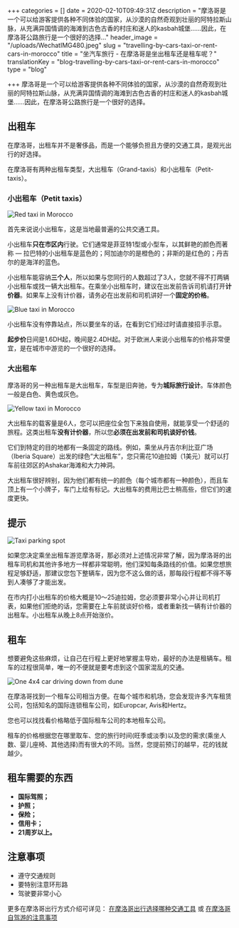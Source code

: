 +++
categories = []
date = 2020-02-10T09:49:31Z
description = "摩洛哥是一个可以给游客提供各种不同体验的国家，从沙漠的自然奇观到壮丽的阿特拉斯山脉，从充满异国情调的海滩到古色古香的村庄和迷人的kasbah城堡……因此，在摩洛哥公路旅行是一个很好的选择..."
header_image = "/uploads/WechatIMG480.jpeg"
slug = "travelling-by-cars-taxi-or-rent-cars-in-morocco"
title = "坐汽车旅行 - 在摩洛哥是坐出租车还是租车呢？"
translationKey = "blog-travelling-by-cars-taxi-or-rent-cars-in-morocco"
type = "blog"

+++
摩洛哥是一个可以给游客提供各种不同体验的国家，从沙漠的自然奇观到壮丽的阿特拉斯山脉，从充满异国情调的海滩到古色古香的村庄和迷人的kasbah城堡……因此，在摩洛哥公路旅行是一个很好的选择。

## **出租车**

在摩洛哥，出租车并不是奢侈品，而是一个能够负担且方便的交通工具，是观光出行的好选择。

在摩洛哥有两种出租车类型，大出租车（Grand-taxis）和小出租车（Petit-taxis）。

### **小出租车（Petit taxis）**

![Red taxi in Morocco](/uploads/2010-12-14_Maroc_Agadir_PetitTaxi.jpeg "Red taxi in Morocco")

首先来说说小出租车，这是当地最普遍的公共交通工具。

小出租车**只在市区内**行驶。它们通常是菲亚特1型或小型车，以其鲜艳的颜色而著称 — 拉巴特的小出租车是蓝色的；阿加迪尔的是橙色的；非斯的是红色的；丹吉尔的是海洋的蓝色。

小出租车能容纳**三个人**，所以如果与您同行的人数超过了3人，您就不得不打两辆小出租车或找一辆大出租车。在乘坐小出租车时，建议在出发前告诉司机请打开**计价器**。如果车上没有计价器，请务必在出发前和司机讲好一个**固定的价格**。

![Blue taxi in Morocco](/uploads/2241692280_ea2d8175d3_b.jpg "Blue taxi in Morocco")

小出租车没有停靠站点，所以要坐车的话，在看到它们经过时请直接招手示意。

**起步价**日间是1.6DH起，晚间是2.4DH起。对于欧洲人来说小出租车的价格非常便宜，是在城市中游览的一个很好的选择。

### **大出租车**

摩洛哥的另一种出租车是大出租车，车型是旧奔驰，专为**城际旅行设计**。车体颜色一般是白色、黄色或灰色。

![Yellow taxi in Morocco](/uploads/Taxis_marocains_à_Marrakech.jpg "Yellow taxi in Morocco")

大出租车的载客量是6人，您可以把座位全包下来独自使用，就能享受一个舒适的旅程。这类出租车**没有计价器**，所以您**必须在出发前和司机谈好价钱**。

它们到特定的目的地都有一条固定的路线。例如，乘坐从丹吉尔利比亚广场（Iberia Square）出发的绿色“大出租车”，您只需花10迪拉姆（1美元）就可以打车前往郊区的Ashakar海滩和大力神洞。

大出租车很好辨别，因为他们都有统一的颜色（每个城市都有一种颜色），而且车顶上有一个小牌子，车门上绘有标记。大出租车的费用比巴士稍高些，但它们的速度更快。

## **提示**

![Taxi parking spot](/uploads/IMG_4199.jpg "Taxi parking spot")

如果您决定乘坐出租车游览摩洛哥，那必须对上述情况非常了解，因为摩洛哥的出租车司机和其他许多地方一样都非常聪明，他们深知每条路线的价值。如果您想旅程足够舒适，那建议您包下整辆车，因为您不这么做的话，那每段行程都不得不等到人凑够了才能出发。

在市内打小出租车的价格大概是10～25迪拉姆，您必须要非常小心并让司机打表，如果他们拒绝的话，您需要在上车前就谈好价格，或者重新找一辆有计价器的出租车。小出租车从晚上8点开始涨价。

## **租车**

想要避免这些麻烦，让自己在行程上更好地掌握主导劝，最好的办法是租辆车。租车的过程很简单，唯一的不便就是要考虑到这个国家混乱的交通。

![One 4x4 car driving down from dune](/uploads/dune-1307497_960_720.jpg "One 4x4 car driving down from dune")

在摩洛哥找到一个租车公司相当方便。在每个城市和机场，您会发现许多汽车租赁公司，包括知名的国际连锁租车公司，如Europcar, Avis和Hertz。

您也可以找找看价格略低于国际租车公司的本地租车公司。

租车的价格根据您在哪里取车、您的旅行时间(旺季或淡季)以及您的需求(乘坐人数、婴儿座椅、其他选择)而有很大的不同。当然，您提前预订的越早，花的钱就越少。

## **租车需要的东西**

* **国际驾照；**
* **护照；**
* **保险；**
* **信用卡；**
* **21周岁以上。**

## **注意事项**

* 遵守交通规则
* 要特别注意环形路
* 驾驶要非常小心

更多在摩洛哥出行方式介绍可详见： [在摩洛哥出行选择哪种交通工具](/zh/blog/how-to-move-around-in-morocco/ "在摩洛哥出行选择哪种交通工具") 或 [在摩洛哥自驾游的注意事项](/zh/blog/self-driving-travelling-in-morocco/ "在摩洛哥自驾游的注意事项")